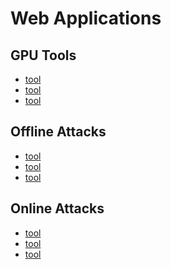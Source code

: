 # Web Applications

GPU Tools
-----------

 * [tool](../tools/_template.md)
 * [tool](../tools/_template.md)
 * [tool](../tools/_template.md)

Offline Attacks
-----------

 * [tool](../tools/_template.md)
 * [tool](../tools/_template.md)
 * [tool](../tools/_template.md)

Online Attacks
-----------

 * [tool](../tools/_template.md)
 * [tool](../tools/_template.md)
 * [tool](../tools/_template.md)

